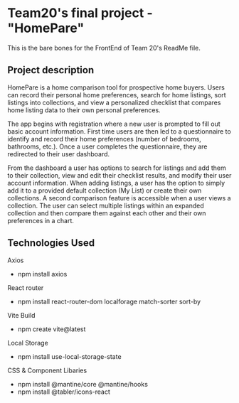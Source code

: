 # Team20's final project - "HomePare"

This is the bare bones for the FrontEnd of Team 20's ReadMe file.

## Project description

HomePare is a home comparison tool for prospective home buyers. Users can record their personal home preferences, search for home listings, sort listings into collections, and view a personalized checklist that compares home listing data to their own personal preferences.

The app begins with registration where a new user is prompted to fill out basic account information. First time users are then led to a questionnaire to identify and record their home preferences (number of bedrooms, bathrooms, etc.). Once a user completes the questionnaire, they are redirected to their user dashboard.

From the dashboard a user has options to search for listings and add them to their collection, view and edit their checklist results, and modify their user account information. When adding listings, a user has the option to simply add it to a provided default collection (My List) or create their own collections. A second comparison feature is accessible when a user views a collection. The user can select multiple listings within an expanded collection and then compare them against each other and their own preferences in a chart.


## Technologies Used

Axios

- npm install axios

React router

- npm install react-router-dom localforage match-sorter sort-by

Vite Build

- npm create vite@latest

Local Storage

- npm install use-local-storage-state

CSS & Component Libaries

- npm install @mantine/core @mantine/hooks
- npm install @tabler/icons-react
